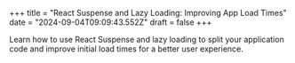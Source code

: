 +++
title = "React Suspense and Lazy Loading: Improving App Load Times"
date = "2024-09-04T09:09:43.552Z"
draft = false
+++

  Learn how to use React Suspense and lazy loading to split your application code and improve initial load times for a better user experience.
        